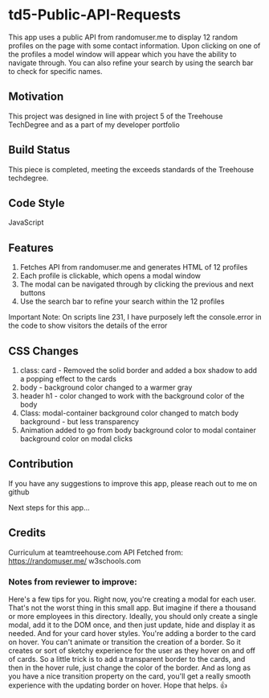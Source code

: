 # td5-Public-API-Requests
This app uses a public API from randomuser.me to display 12 random profiles on the page with some contact information. Upon clicking on one of the profiles a model window will appear which you have the ability to navigate through. You can also refine your search by using the search bar to check for specific names.

## Motivation 

This project was designed in line with project 5 of the Treehouse TechDegree and as a part of my developer portfolio

## Build Status

This piece is completed, meeting the exceeds standards of the Treehouse techdegree.

## Code Style

JavaScript

## Features 
1. Fetches API from randomuser.me and generates HTML of 12 profiles
2. Each profile is clickable, which opens a modal window
3. The modal can be navigated through by clicking the previous and next buttons
4. Use the search bar to refine your search within the 12 profiles

Important Note: On scripts line 231, I have purposely left the console.error in the code to show visitors the details of the error


## CSS Changes
1. class: card - Removed the solid border and added a box shadow to add a popping effect to the cards
2. body - background color changed to a warmer gray
3. header h1 - color changed to work with the background color of the body
4. Class: modal-container background color changed to match body background - but less transparency
5. Animation added to go from body background color to modal container background color on modal clicks

## Contribution

If you have any suggestions to improve this app, please reach out to me on github

Next steps for this app...

## Credits 
Curriculum at teamtreehouse.com
API Fetched from: https://randomuser.me/
w3schools.com

### Notes from reviewer to improve:
Here's a few tips for you. Right now, you're creating a modal for each user. That's not the worst thing in this small app. But imagine if there a thousand or more employees in this directory. Ideally, you should only create a single modal, add it to the DOM once, and then just update, hide and display it as needed. And for your card hover styles. You're adding a border to the card on hover. You can't animate or transition the creation of a border. So it creates or sort of sketchy experience for the user as they hover on and off of cards. So a little trick is to add a transparent border to the cards, and then in the hover rule, just change the color of the border. And as long as you have a nice transition property on the card, you'll get a really smooth experience with the updating border on hover. Hope that helps. :thumbsup:



